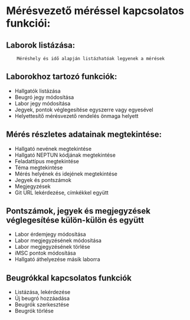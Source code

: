 ﻿# Mérésvezető méréssel kapcsolatos funkciói:
##	Laborok listázása:
		Méréshely és idő alapján listázhatóak legyenek a mérések
## Laborokhoz tartozó funkciók:
- Hallgatók listázása
- Beugró jegy módosítása
- Labor jegy módosítása
- Jegyek, pontok véglegesítése egyszerre vagy egyesével
- Helyettesítő mérésvezető rendelés önmaga helyett
## Mérés részletes adatainak megtekintése:
- Hallgató nevének megtekintése
- Hallgató NEPTUN kódjának megtekintése
- Feladattípus megtekintése
- Téma megtekintése
- Mérés helyének és idejének megtekintése
- Jegyek és pontszámok 
- Megjegyzések
- Git URL lekérdezése, címkékkel együtt
## Pontszámok, jegyek és megjegyzések véglegesítése külön-külön és együtt
- Labor érdemjegy módosítása
- Labor megjegyzésének módosítása
- Labor megjegyzésének törlése
- iMSC pontok módosítása
- Hallgató áthelyezése másik laborra
## Beugrókkal kapcsolatos funkciók
- Listázása, lekérdezése
- Új beugró hozzáadása
- Beugrók szerkesztése
- Beugrók törlése
